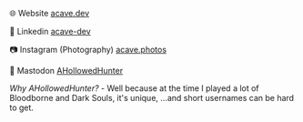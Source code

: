 🌐 Website [acave.dev](https://acave.dev)

💼 Linkedin [acave-dev](https://www.linkedin.com/in/acave-dev/)

📷 Instagram (Photography) [acave.photos](https://www.instagram.com/acave.photos/)

🐘 Mastodon <a rel="me" target="_mastodon" href="https://universeodon.com/@AHollowedHunter">AHollowedHunter</a>


*Why AHollowedHunter?* - Well because at the time I played a lot of Bloodborne and Dark Souls, it's unique, ...and short usernames can be hard to get.
